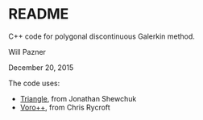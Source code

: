 # README #

C++ code for polygonal discontinuous Galerkin method.

Will Pazner

December 20, 2015

The code uses:

- [Triangle](https://www.cs.cmu.edu/~quake/triangle.html), from Jonathan Shewchuk
- [Voro++](http://math.lbl.gov/voro++/), from Chris Rycroft
